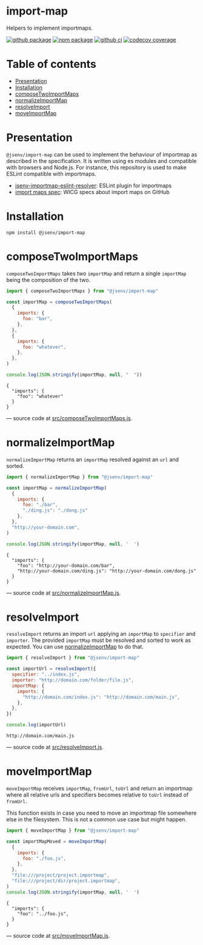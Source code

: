 # import-map

Helpers to implement importmaps.

[![github package](https://img.shields.io/github/package-json/v/jsenv/jsenv-import-map.svg?logo=github&label=package)](https://github.com/jsenv/jsenv-import-map/packages)
[![npm package](https://img.shields.io/npm/v/@jsenv/import-map.svg?logo=npm&label=package)](https://www.npmjs.com/package/@jsenv/import-map)
[![github ci](https://github.com/jsenv/jsenv-import-map/workflows/ci/badge.svg)](https://github.com/jsenv/jsenv-import-map/actions?workflow=ci)
[![codecov coverage](https://codecov.io/gh/jsenv/jsenv-import-map/branch/master/graph/badge.svg)](https://codecov.io/gh/jsenv/jsenv-import-map)

# Table of contents

- [Presentation](#Presentation)
- [Installation](#installation)
- [composeTwoImportMaps](#composetwoimportmaps)
- [normalizeImportMap](#normalizeimportmap)
- [resolveImport](#resolveimport)
- [moveImportMap](#moveImportMap)

# Presentation

`@jsenv/import-map` can be used to implement the behaviour of importmap as described in the specification. It is written using es modules and compatible with browsers and Node.js. For instance, this repository is used to make ESLint compatible with importmaps.

- [jsenv-importmap-eslint-resolver](https://github.com/jsenv/jsenv-importmap-eslint-resolver): ESLint plugin for importmaps
- [import maps spec](https://github.com/WICG/import-maps): WICG specs about import maps on GitHub

# Installation

```console
npm install @jsenv/import-map
```

# composeTwoImportMaps

`composeTwoImportMaps` takes two `importMap` and return a single `importMap` being the composition of the two.

```js
import { composeTwoImportMaps } from "@jsenv/import-map"

const importMap = composeTwoImportMaps(
  {
    imports: {
      foo: "bar",
    },
  },
  {
    imports: {
      foo: "whatever",
    },
  },
)

console.log(JSON.stringify(importMap, null, "  "))
```

```console
{
  "imports": {
    "foo": "whatever"
  }
}
```

— source code at [src/composeTwoImportMaps.js](./src/composeTwoImportMaps.js).

# normalizeImportMap

`normalizeImportMap` returns an `importMap` resolved against an `url` and sorted.

```js
import { normalizeImportMap } from "@jsenv/import-map"

const importMap = normalizeImportMap(
  {
    imports: {
      foo: "./bar",
      "./ding.js": "./dong.js"
    },
  },
  "http://your-domain.com",
)

console.log(JSON.stringify(importMap, null, '  ')
```

```console
{
  "imports": {
    "foo": "http://your-domain.com/bar",
    "http://your-domain.com/ding.js": "http://your-domain.com/dong.js"
  }
}
```

— source code at [src/normalizeImportMap.js](./src/normalizeImportMap.js).

# resolveImport

`resolveImport` returns an import `url` applying an `importMap` to `specifier` and `importer`. The provided `importMap` must be resolved and sorted to work as expected. You can use [normalizeImportMap](#normalizeimportmap) to do that.

```js
import { resolveImport } from "@jsenv/import-map"

const importUrl = resolveImport({
  specifier: "../index.js",
  importer: "http://domain.com/folder/file.js",
  importMap: {
    imports: {
      "http://domain.com/index.js": "http://domain.com/main.js",
    },
  },
})

console.log(importUrl)
```

```console
http://domain.com/main.js
```

— source code at [src/resolveImport.js](./src/resolveImport.js).

# moveImportMap

`moveImportMap` receives `importMap`, `fromUrl`, `toUrl` and return an importmap where all relative urls and specifiers becomes relative to `toUrl` instead of `fromUrl`.

This function exists in case you need to move an importmap file somewhere else in the filesystem. This is not a common use case but might happen.

```js
import { moveImportMap } from "@jsenv/import-map"

const importMapMoved = moveImportMap(
  {
    imports: {
      foo: "./foo.js",
    },
  },
  "file:///project/project.importmap",
  "file:///project/dir/project.importmap",
)
console.log(JSON.stringify(importMap, null, '  ')
```

```console
{
  "imports": {
    "foo": "../foo.js",
  }
}
```

— source code at [src/moveImportMap.js](./src/moveImportMap.js).
